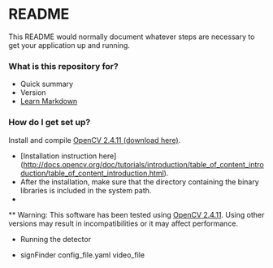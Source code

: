 # README #

This README would normally document whatever steps are necessary to get your application up and running.

### What is this repository for? ###

* Quick summary
* Version
* [Learn Markdown](https://bitbucket.org/tutorials/markdowndemo)

### How do I get set up? ###

Install and compile [OpenCV 2.4.11 (download here)]( http://opencv.org/downloads.html). <br>
* [Installation instruction here] (http://docs.opencv.org/doc/tutorials/introduction/table_of_content_introduction/table_of_content_introduction.html). <br>
* After the installation, make sure that the directory containing the binary libraries is included in the system path. <br>
*
** Warning: This software has been tested using [OpenCV 2.4.11]( http://opencv.org/downloads.html). Using other versions may result in incompatibilities or it may affect performance.


* Running the detector
 - signFinder config_file.yaml video_file